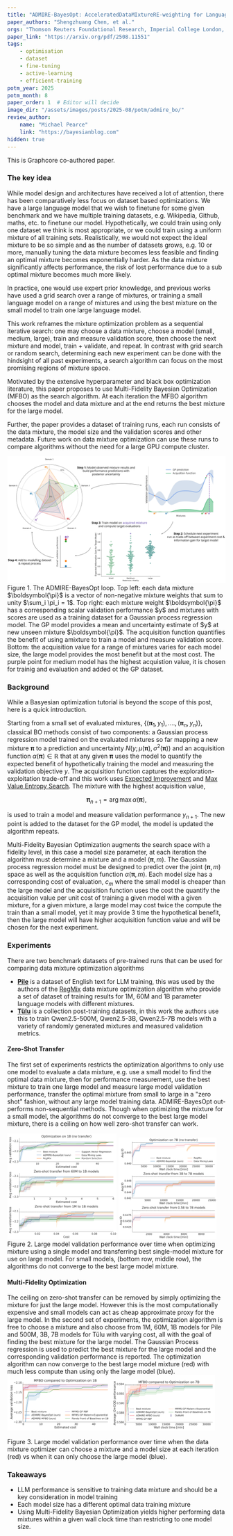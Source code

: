 ```yaml
---
title: "ADMIRE-BayesOpt: AcceleratedDataMIxtureRE-weighting for Language Models with Bayesian Optimization"
paper_authors: "Shengzhuang Chen, et al."
orgs: "Thomson Reuters Foundational Research, Imperial College London, Unviersity of West Virginia, Graphcore"
paper_link: "https://arxiv.org/pdf/2508.11551"
tags:
    - optimisation
    - dataset
    - fine-tuning
    - active-learning
    - efficient-training
potm_year: 2025
potm_month: 8
paper_order: 1  # Editor will decide
image_dir: "/assets/images/posts/2025-08/potm/admire_bo/"
review_author:
    name: "Michael Pearce"
    link: "https://bayesianblog.com"
hidden: true
---
```

This is Graphcore co-authored paper.

### The key idea
While model design and architectures have received a lot of attention, there has been comparatively less focus on dataset based optimizations. We have a large language model that we wish to finetune for some given benchmark and we have multiple training datasets, e.g. Wikipedia, Github, maths, etc. to finetune our model. Hypothetically, we could train using only one dataset we think is most appropriate, or we could train using a uniform mixture of all training sets. Realistically, we would not expect the ideal mixture to be so simple and as the number of datasets grows, e.g. 10 or more, manually tuning the data mixture becomes less feasible and finding an optimal mixture becomes exponentially harder. As the data mixture significantly affects performance, the risk of lost performance due to a sub optimal mixture becomes much more likely.

In practice, one would use expert prior knowledge, and previous works have used a grid search over a range of mixtures, or training a small language model on a range of mixtures and using the best mixture on the small model to train one large language model.

This work reframes the mixture optimization problem as a sequential iterative search: one may choose a data mixture, choose a model (small, medium, large), train and measure validation score, then choose the next mixture and model, train + validate, and repeat. In contrast with grid search or random search, determining each new experiment can be done with the hindsight of all past experiments, a search algorithm can focus on the most promising regions of mixture space.

Motivated by the extensive hyperparameter and black box optimization literature, this paper proposes to use Multi-Fidelity Bayesian Optimization (MFBO) as the search algorithm. At each iteration the MFBO algorithm chooses the model and data mixture and at the end returns the best mixture for the large model.

Further, the paper provides a dataset of training runs, each run consists of the data mixture, the model size and the validation scores and other metadata. Future work on data mixture optimization can use these runs to compare algorithms without the need for a large GPU compute cluster.


<img src="/assets/images/posts/2025-08/potm/admire_bo/fig_1admire_bo.svg" alt="Flow chart">
<figcaption>Figure 1. The ADMIRE-BayesOpt loop.  Top left: each data mixture $\boldsymbol{\pi}$ is a vector of non-negative mixture weights that sum to unity $\sum_i \pi_i = 1$. Top right: each mixture weight $\boldsymbol{\pi}$ has a corresponding scalar validation performance $y$ and mixtures with scores are used as a training dataset for a Gaussian process regression model. The GP model provides a mean and uncertainty estimate of $y$ at new unseen mixture $\boldsymbol{\pi}$. The acquisition function quantifies the benefit of using  amixture to train a model and measure validation score. Bottom: the acquisition value for a range of mixtures varies for each model size, the large model provides the most benefit but at the most cost. The purple point for medium model has the highest acquistion value, it is chosen for trainig and evaluation and added ot the GP dataset.  </figcaption>

### Background

While a Basyesian optimization tutorial is beyond the scope of this post, here is a quick introduction.

Starting from a small set of evaluated mixtures, $\{(\boldsymbol{\pi}_1,y_1),....,(\boldsymbol{\pi}_n, y_n)\}$, classical BO methods consist of two components: a Gaussian process regression model trained on the evaluated mixtures so far mapping a new mixture $\boldsymbol{\pi}$ to a prediction and uncertainty $N(y ;\mu (\boldsymbol{\pi}), \sigma^2(\boldsymbol{\pi}))$ and an acquisition function $\alpha(\boldsymbol{\pi})\in\mathbb{R}$ that at any given $\boldsymbol{\pi}$ uses the model to quantify the expected benefit of hypothetically training the model and measuring the validation objective $y$. The acquisition function captures the exploration-exploitation trade-off and this work uses [Expected Improvement](https://link.springer.com/article/10.1023/A:1008306431147) and [Max Value Entropy Search](https://arxiv.org/abs/1703.01968). The mixture with the highest acquisition value,

$$\boldsymbol{\pi}_{n+1}=\arg\max \alpha(\boldsymbol{\pi}),$$

is used to train a model and measure validation performance $y_{n+1}$. The new point is added to the dataset for the GP model, the model is updated the algorithm repeats. 

Multi-Fidelity Bayesian Optimization augments the search space with a fidelity level, in this case a model size parameter, at each iteration the algorithm must determine a mixture and a model $(\boldsymbol{\pi}, m)$. The Gaussian process regression model must be designed to predict over the joint $(\boldsymbol{\pi}, m)$ space as well as the acquisition function $\alpha(\boldsymbol{\pi}, m)$. Each model size has a corresponding cost of evaluation, $c_m$ where the small model is cheaper than the large model and the acquisition function uses the cost the quantify the acquisition value per unit cost of training a given model with a given mixture, for a given mixture, a large model may cost twice the compute the train than a small model, yet it may provide 3 time the hypothetical benefit, then the large model will have higher acquisition function value and will be chosen for the next experiment.


### Experiments
There are two benchmark datasets of pre-trained runs that can be used for comparing data mixture optimization algorithms
- [**Pile**](https://arxiv.org/abs/2101.00027) is a dataset of English text for LLM training, this was used by the authors of the [RegMix](https://arxiv.org/abs/2407.01492) data mixture optimization algorithm who provide a set of dataset of training results for 1M, 60M and 1B parameter language models with different mixtures.
- [**Tülu**](https://arxiv.org/abs/2411.15124) is a collection post-training datasets, in this work the authors use this to train Qwen2.5-500M, Qwen2.5-3B, Qwen2.5-7B models with a variety of randomly generated mixtures and measured validation metrics.


#### Zero-Shot Transfer
The first set of experiments restricts the optimization algorithms to only use one model to evaluate a data mixture, e.g. use a small model to find the optimal data mixture, then for performance measurement, use the best mixture to train one large model and measure large model validation performance, transfer the optimal mixture from small to large in a "zero shot" fashion, without any large model training data. ADMIRE-BayesOpt out-performs non-sequential methods. Though when optimizing the mixture for a small model, the algorithms do not converge to the best large model mixture, there is a ceiling on how well zero-shot transfer can work.

<img src="/assets/images/posts/2025-08/potm/admire_bo/admire_zero_PILE.png" alt="Results Zero Shot Pile" width="50%">
<img src="/assets/images/posts/2025-08/potm/admire_bo/admire_zero_tulu.png" alt="Results Zero Shot Tulu" width="45%">
<figcaption>Figure 2. Large model validation performance over time when optimizing mixture using a single model and transferring best single-model mixture for use on large model. For small models, (bottom row, middle row), the algorithms do not converge to the best large model mixture.</figcaption>


#### Multi-Fidelity Optimization
The ceiling on zero-shot transfer can be removed by simply optimizing the mixture for just the large model. However this is the most computationally expensive and small models can act as cheap approximate proxy for the large model.
In the second set of experiments, the optimization algorithm is free to choose a mixture and also choose from 1M, 60M, 1B models for Pile and 500M, 3B, 7B models for Tülu with varying cost, all with the goal of finding the best mixture for the large model. The Gaussian Process regression is used to predict the best mixture for the large model and the corresponding validation performance is reported. The optimization algorithm can now converge to the best large model mixture (red) with much less compute than using only the large model (blue).
<img src="/assets/images/posts/2025-08/potm/admire_bo/admire_transfer.png" alt="Results Multi-fidelity" width="95%">
<figcaption>Figure 3. Large model validation performance over time when the data mixture optimizer can choose a mixture and a model size at each iteration (red) vs when it can only choose the large model (blue). </figcaption> 


### Takeaways
- LLM performance is sensitive to training data mixture and should be a key consideration in model training
- Each model size has a different optimal data training mixture
- Using Multi-Fidelity Bayesian Optimization yields higher performing data mixtures within a given wall clock time than restricting to one model size.
